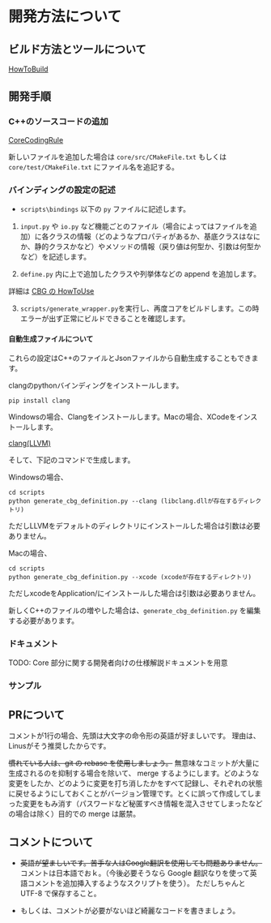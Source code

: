 ﻿
# 開発方法について

## ビルド方法とツールについて

[HowToBuild](HowToBuild_Ja.md)

## 開発手順

### C++のソースコードの追加

[CoreCodingRule](CoreCodingRule_Ja.md)

新しいファイルを追加した場合は `core/src/CMakeFile.txt` もしくは `core/test/CMakeFile.txt` にファイル名を追記する。

### バインディングの設定の記述

* `scripts\bindings` 以下の `py` ファイルに記述します。 

1. `input.py` や `io.py` など機能ごとのファイル（場合によってはファイルを追加）に各クラスの情報（どのようなプロパティがあるか、基底クラスはなにか、静的クラスかなど）やメソッドの情報（戻り値は何型か、引数は何型かなど）を記述します。

2.  `define.py` 内に上で追加したクラスや列挙体などの append を追加します。

詳細は [CBG の HowToUse](https://github.com/altseed/CppBindingGenerator/blob/master/docs/HowToUse.md)

3. `scripts/generate_wrapper.py`を実行し、再度コアをビルドします。この時エラーが出ず正常にビルドできることを確認します。

#### 自動生成ファイルについて

これらの設定はC++のファイルとJsonファイルから自動生成することもできます。

clangのpythonバインディングをインストールします。

```
pip install clang
```

Windowsの場合、Clangをインストールします。Macの場合、XCodeをインストールします。

[clang(LLVM)](https://releases.llvm.org/download.html)

そして、下記のコマンドで生成します。

Windowsの場合、

```
cd scripts
python generate_cbg_definition.py --clang (libclang.dllが存在するディレクトリ)
```

ただしLLVMをデフォルトのディレクトリにインストールした場合は引数は必要ありません。

Macの場合、

```
cd scripts
python generate_cbg_definition.py --xcode (xcodeが存在するディレクトリ)
```

ただしxcodeをApplication/にインストールした場合は引数は必要ありません。

新しくC++のファイルの増やした場合は、``` generate_cbg_definition.py ``` を編集する必要があります。

### ドキュメント

TODO: Core 部分に関する開発者向けの仕様解説ドキュメントを用意

### サンプル


## PRについて

コメントが1行の場合、先頭は大文字の命令形の英語が好ましいです。
理由は、Linusがそう推奨したからです。

~~慣れている人は、git の rebase を使用しましょう。~~
無意味なコミットが大量に生成されるのを抑制する場合を除いて、 merge するようにします。どのような変更をしたか、どのように変更を打ち消したかをすべて記録し、それぞれの状態に戻せるようにしておくことがバージョン管理です。とくに誤って作成してしまった変更をもみ消す（パスワードなど秘匿すべき情報を混入させてしまったなどの場合は除く）目的での merge は厳禁。

## コメントについて

* ~~英語が望ましいです。苦手な人はGoogle翻訳を使用しても問題ありません。~~
コメントは日本語でおｋ。（今後必要そうなら Google 翻訳なりを使って英語コメントを追加挿入するようなスクリプトを使う）。 ただしちゃんと UTF-8 で保存すること。

* もしくは、コメントが必要がないほど綺麗なコードを書きましょう。


